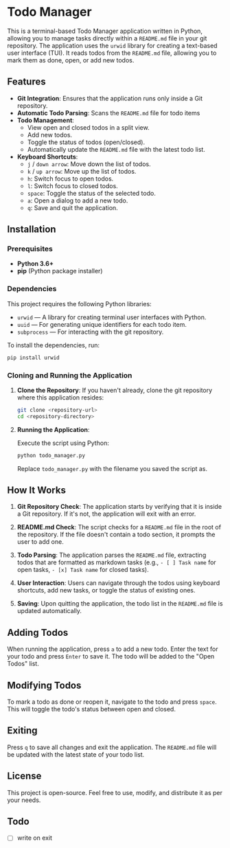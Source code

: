 # Todo Manager

This is a terminal-based Todo Manager application written in Python, allowing you to manage tasks directly within a `README.md` file in your git repository. The application uses the `urwid` library for creating a text-based user interface (TUI). It reads todos from the `README.md` file, allowing you to mark them as done, open, or add new todos.

## Features

- **Git Integration**: Ensures that the application runs only inside a Git repository.
- **Automatic Todo Parsing**: Scans the `README.md` file for todo items
- **Todo Management**: 
  - View open and closed todos in a split view.
  - Add new todos.
  - Toggle the status of todos (open/closed).
  - Automatically update the `README.md` file with the latest todo list.
- **Keyboard Shortcuts**:
  - `j` / `down arrow`: Move down the list of todos.
  - `k` / `up arrow`: Move up the list of todos.
  - `h`: Switch focus to open todos.
  - `l`: Switch focus to closed todos.
  - `space`: Toggle the status of the selected todo.
  - `a`: Open a dialog to add a new todo.
  - `q`: Save and quit the application.

## Installation

### Prerequisites

- **Python 3.6+**
- **pip** (Python package installer)

### Dependencies

This project requires the following Python libraries:

- `urwid` — A library for creating terminal user interfaces with Python.
- `uuid` — For generating unique identifiers for each todo item.
- `subprocess` — For interacting with the git repository.

To install the dependencies, run:

```bash
pip install urwid
```

### Cloning and Running the Application

1. **Clone the Repository**:
   If you haven't already, clone the git repository where this application resides:

   ```bash
   git clone <repository-url>
   cd <repository-directory>
   ```

2. **Running the Application**:

   Execute the script using Python:

   ```bash
   python todo_manager.py
   ```

   Replace `todo_manager.py` with the filename you saved the script as.

## How It Works

1. **Git Repository Check**:
   The application starts by verifying that it is inside a Git repository. If it's not, the application will exit with an error.

2. **README.md Check**:
   The script checks for a `README.md` file in the root of the repository. If the file doesn't contain a todo section, it prompts the user to add one.

3. **Todo Parsing**:
   The application parses the `README.md` file, extracting todos that are formatted as markdown tasks (e.g., `- [ ] Task name` for open tasks, `- [x] Task name` for closed tasks).

4. **User Interaction**:
   Users can navigate through the todos using keyboard shortcuts, add new tasks, or toggle the status of existing ones.

5. **Saving**:
   Upon quitting the application, the todo list in the `README.md` file is updated automatically.

## Adding Todos

When running the application, press `a` to add a new todo. Enter the text for your todo and press `Enter` to save it. The todo will be added to the "Open Todos" list.

## Modifying Todos

To mark a todo as done or reopen it, navigate to the todo and press `space`. This will toggle the todo's status between open and closed.

## Exiting

Press `q` to save all changes and exit the application. The `README.md` file will be updated with the latest state of your todo list.

## License

This project is open-source. Feel free to use, modify, and distribute it as per your needs.

## Todo
- [ ] write on exit
